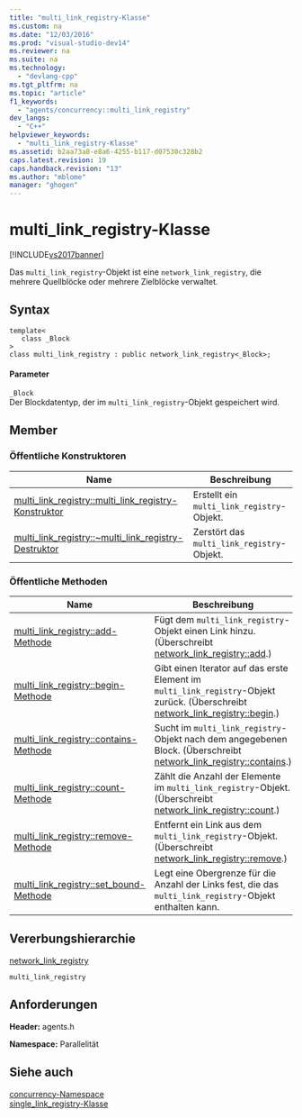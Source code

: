 ```yaml
---
title: "multi_link_registry-Klasse"
ms.custom: na
ms.date: "12/03/2016"
ms.prod: "visual-studio-dev14"
ms.reviewer: na
ms.suite: na
ms.technology: 
  - "devlang-cpp"
ms.tgt_pltfrm: na
ms.topic: "article"
f1_keywords: 
  - "agents/concurrency::multi_link_registry"
dev_langs: 
  - "C++"
helpviewer_keywords: 
  - "multi_link_registry-Klasse"
ms.assetid: b2aa73a8-e8a6-4255-b117-d07530c328b2
caps.latest.revision: 19
caps.handback.revision: "13"
ms.author: "mblome"
manager: "ghogen"
---
```

# multi_link_registry-Klasse
[!INCLUDE[vs2017banner](../../../assembler/inline/includes/vs2017banner.md)]

Das `multi_link_registry`\-Objekt ist eine `network_link_registry`, die mehrere Quellblöcke oder mehrere Zielblöcke verwaltet.  
  
## Syntax  
  
```  
template<  
   class _Block  
>  
class multi_link_registry : public network_link_registry<_Block>;  
```  
  
#### Parameter  
 `_Block`  
 Der Blockdatentyp, der im `multi_link_registry`\-Objekt gespeichert wird.  
  
## Member  
  
### Öffentliche Konstruktoren  
  
|Name|**Beschreibung**|  
|----------|----------------------|  
|[multi\_link\_registry::multi\_link\_registry\-Konstruktor](../Topic/multi_link_registry::multi_link_registry%20Constructor.md)|Erstellt ein `multi_link_registry`\-Objekt.|  
|[multi\_link\_registry::~multi\_link\_registry\-Destruktor](../Topic/multi_link_registry::~multi_link_registry%20Destructor.md)|Zerstört das `multi_link_registry`\-Objekt.|  
  
### Öffentliche Methoden  
  
|Name|**Beschreibung**|  
|----------|----------------------|  
|[multi\_link\_registry::add\-Methode](../Topic/multi_link_registry::add%20Method.md)|Fügt dem `multi_link_registry`\-Objekt einen Link hinzu. \(Überschreibt [network\_link\_registry::add](../Topic/network_link_registry::add%20Method.md).\)|  
|[multi\_link\_registry::begin\-Methode](../Topic/multi_link_registry::begin%20Method.md)|Gibt einen Iterator auf das erste Element im `multi_link_registry`\-Objekt zurück. \(Überschreibt [network\_link\_registry::begin](../Topic/network_link_registry::begin%20Method.md).\)|  
|[multi\_link\_registry::contains\-Methode](../Topic/multi_link_registry::contains%20Method.md)|Sucht im `multi_link_registry`\-Objekt nach dem angegebenen Block. \(Überschreibt [network\_link\_registry::contains](../Topic/network_link_registry::contains%20Method.md).\)|  
|[multi\_link\_registry::count\-Methode](../Topic/multi_link_registry::count%20Method.md)|Zählt die Anzahl der Elemente im `multi_link_registry`\-Objekt. \(Überschreibt [network\_link\_registry::count](../Topic/network_link_registry::count%20Method.md).\)|  
|[multi\_link\_registry::remove\-Methode](../Topic/multi_link_registry::remove%20Method.md)|Entfernt ein Link aus dem `multi_link_registry`\-Objekt. \(Überschreibt [network\_link\_registry::remove](../Topic/network_link_registry::remove%20Method.md).\)|  
|[multi\_link\_registry::set\_bound\-Methode](../Topic/multi_link_registry::set_bound%20Method.md)|Legt eine Obergrenze für die Anzahl der Links fest, die das `multi_link_registry`\-Objekt enthalten kann.|  
  
## Vererbungshierarchie  
 [network\_link\_registry](../../../parallel/concrt/reference/network-link-registry-class.md)  
  
 `multi_link_registry`  
  
## Anforderungen  
 **Header:** agents.h  
  
 **Namespace:** Parallelität  
  
## Siehe auch  
 [concurrency\-Namespace](../../../parallel/concrt/reference/concurrency-namespace.md)   
 [single\_link\_registry\-Klasse](../../../parallel/concrt/reference/single-link-registry-class.md)